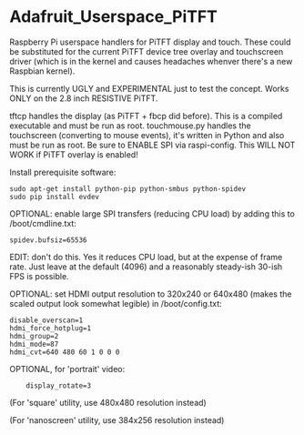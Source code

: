 # Adafruit_Userspace_PiTFT

Raspberry Pi userspace handlers for PiTFT display and touch. These could be substituted for the current PiTFT device tree overlay and touchscreen driver (which is in the kernel and causes headaches whenver there's a new Raspbian kernel).

This is currently UGLY and EXPERIMENTAL just to test the concept. Works ONLY on the 2.8 inch RESISTIVE PiTFT.

tftcp handles the display (as PiTFT + fbcp did before). This is a compiled executable and must be run as root. touchmouse.py handles the touchscreen (converting to mouse events), it's written in Python and also must be run as root. Be sure to ENABLE SPI via raspi-config. This WILL NOT WORK if PiTFT overlay is enabled!

Install prerequisite software:
```
sudo apt-get install python-pip python-smbus python-spidev
sudo pip install evdev
```

OPTIONAL: enable large SPI transfers (reducing CPU load) by adding this to /boot/cmdline.txt:
```
spidev.bufsiz=65536
```
EDIT: don't do this. Yes it reduces CPU load, but at the expense of frame rate. Just leave at the default (4096) and a reasonably steady-ish 30-ish FPS is possible.

OPTIONAL: set HDMI output resolution to 320x240 or 640x480 (makes the scaled output look somewhat legible) in /boot/config.txt:
```
disable_overscan=1
hdmi_force_hotplug=1
hdmi_group=2
hdmi_mode=87
hdmi_cvt=640 480 60 1 0 0 0
```

OPTIONAL, for 'portrait' video:
```
    display_rotate=3
```

(For 'square' utility, use 480x480 resolution instead)

(For 'nanoscreen' utility, use 384x256 resolution instead)
